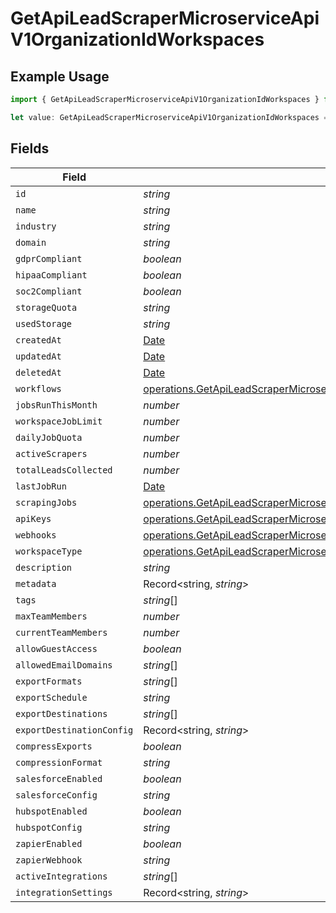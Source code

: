 # GetApiLeadScraperMicroserviceApiV1OrganizationIdWorkspaces

## Example Usage

```typescript
import { GetApiLeadScraperMicroserviceApiV1OrganizationIdWorkspaces } from "oppulence-backend-sdk/models/operations";

let value: GetApiLeadScraperMicroserviceApiV1OrganizationIdWorkspaces = {};
```

## Fields

| Field                                                                                                                                                                                | Type                                                                                                                                                                                 | Required                                                                                                                                                                             | Description                                                                                                                                                                          |
| ------------------------------------------------------------------------------------------------------------------------------------------------------------------------------------ | ------------------------------------------------------------------------------------------------------------------------------------------------------------------------------------ | ------------------------------------------------------------------------------------------------------------------------------------------------------------------------------------ | ------------------------------------------------------------------------------------------------------------------------------------------------------------------------------------ |
| `id`                                                                                                                                                                                 | *string*                                                                                                                                                                             | :heavy_minus_sign:                                                                                                                                                                   | N/A                                                                                                                                                                                  |
| `name`                                                                                                                                                                               | *string*                                                                                                                                                                             | :heavy_minus_sign:                                                                                                                                                                   | N/A                                                                                                                                                                                  |
| `industry`                                                                                                                                                                           | *string*                                                                                                                                                                             | :heavy_minus_sign:                                                                                                                                                                   | N/A                                                                                                                                                                                  |
| `domain`                                                                                                                                                                             | *string*                                                                                                                                                                             | :heavy_minus_sign:                                                                                                                                                                   | N/A                                                                                                                                                                                  |
| `gdprCompliant`                                                                                                                                                                      | *boolean*                                                                                                                                                                            | :heavy_minus_sign:                                                                                                                                                                   | N/A                                                                                                                                                                                  |
| `hipaaCompliant`                                                                                                                                                                     | *boolean*                                                                                                                                                                            | :heavy_minus_sign:                                                                                                                                                                   | N/A                                                                                                                                                                                  |
| `soc2Compliant`                                                                                                                                                                      | *boolean*                                                                                                                                                                            | :heavy_minus_sign:                                                                                                                                                                   | N/A                                                                                                                                                                                  |
| `storageQuota`                                                                                                                                                                       | *string*                                                                                                                                                                             | :heavy_minus_sign:                                                                                                                                                                   | N/A                                                                                                                                                                                  |
| `usedStorage`                                                                                                                                                                        | *string*                                                                                                                                                                             | :heavy_minus_sign:                                                                                                                                                                   | N/A                                                                                                                                                                                  |
| `createdAt`                                                                                                                                                                          | [Date](https://developer.mozilla.org/en-US/docs/Web/JavaScript/Reference/Global_Objects/Date)                                                                                        | :heavy_minus_sign:                                                                                                                                                                   | N/A                                                                                                                                                                                  |
| `updatedAt`                                                                                                                                                                          | [Date](https://developer.mozilla.org/en-US/docs/Web/JavaScript/Reference/Global_Objects/Date)                                                                                        | :heavy_minus_sign:                                                                                                                                                                   | N/A                                                                                                                                                                                  |
| `deletedAt`                                                                                                                                                                          | [Date](https://developer.mozilla.org/en-US/docs/Web/JavaScript/Reference/Global_Objects/Date)                                                                                        | :heavy_minus_sign:                                                                                                                                                                   | N/A                                                                                                                                                                                  |
| `workflows`                                                                                                                                                                          | [operations.GetApiLeadScraperMicroserviceApiV1OrganizationIdWorkflows](../../models/operations/getapileadscrapermicroserviceapiv1organizationidworkflows.md)[]                       | :heavy_minus_sign:                                                                                                                                                                   | N/A                                                                                                                                                                                  |
| `jobsRunThisMonth`                                                                                                                                                                   | *number*                                                                                                                                                                             | :heavy_minus_sign:                                                                                                                                                                   | N/A                                                                                                                                                                                  |
| `workspaceJobLimit`                                                                                                                                                                  | *number*                                                                                                                                                                             | :heavy_minus_sign:                                                                                                                                                                   | N/A                                                                                                                                                                                  |
| `dailyJobQuota`                                                                                                                                                                      | *number*                                                                                                                                                                             | :heavy_minus_sign:                                                                                                                                                                   | N/A                                                                                                                                                                                  |
| `activeScrapers`                                                                                                                                                                     | *number*                                                                                                                                                                             | :heavy_minus_sign:                                                                                                                                                                   | N/A                                                                                                                                                                                  |
| `totalLeadsCollected`                                                                                                                                                                | *number*                                                                                                                                                                             | :heavy_minus_sign:                                                                                                                                                                   | N/A                                                                                                                                                                                  |
| `lastJobRun`                                                                                                                                                                         | [Date](https://developer.mozilla.org/en-US/docs/Web/JavaScript/Reference/Global_Objects/Date)                                                                                        | :heavy_minus_sign:                                                                                                                                                                   | N/A                                                                                                                                                                                  |
| `scrapingJobs`                                                                                                                                                                       | [operations.GetApiLeadScraperMicroserviceApiV1OrganizationIdScrapingJobs](../../models/operations/getapileadscrapermicroserviceapiv1organizationidscrapingjobs.md)[]                 | :heavy_minus_sign:                                                                                                                                                                   | N/A                                                                                                                                                                                  |
| `apiKeys`                                                                                                                                                                            | [operations.GetApiLeadScraperMicroserviceApiV1OrganizationIdOrganizationsApiKeys](../../models/operations/getapileadscrapermicroserviceapiv1organizationidorganizationsapikeys.md)[] | :heavy_minus_sign:                                                                                                                                                                   | N/A                                                                                                                                                                                  |
| `webhooks`                                                                                                                                                                           | [operations.GetApiLeadScraperMicroserviceApiV1OrganizationIdWebhooks](../../models/operations/getapileadscrapermicroserviceapiv1organizationidwebhooks.md)[]                         | :heavy_minus_sign:                                                                                                                                                                   | N/A                                                                                                                                                                                  |
| `workspaceType`                                                                                                                                                                      | [operations.GetApiLeadScraperMicroserviceApiV1OrganizationIdWorkspaceType](../../models/operations/getapileadscrapermicroserviceapiv1organizationidworkspacetype.md)                 | :heavy_minus_sign:                                                                                                                                                                   | N/A                                                                                                                                                                                  |
| `description`                                                                                                                                                                        | *string*                                                                                                                                                                             | :heavy_minus_sign:                                                                                                                                                                   | N/A                                                                                                                                                                                  |
| `metadata`                                                                                                                                                                           | Record<string, *string*>                                                                                                                                                             | :heavy_minus_sign:                                                                                                                                                                   | N/A                                                                                                                                                                                  |
| `tags`                                                                                                                                                                               | *string*[]                                                                                                                                                                           | :heavy_minus_sign:                                                                                                                                                                   | N/A                                                                                                                                                                                  |
| `maxTeamMembers`                                                                                                                                                                     | *number*                                                                                                                                                                             | :heavy_minus_sign:                                                                                                                                                                   | N/A                                                                                                                                                                                  |
| `currentTeamMembers`                                                                                                                                                                 | *number*                                                                                                                                                                             | :heavy_minus_sign:                                                                                                                                                                   | N/A                                                                                                                                                                                  |
| `allowGuestAccess`                                                                                                                                                                   | *boolean*                                                                                                                                                                            | :heavy_minus_sign:                                                                                                                                                                   | N/A                                                                                                                                                                                  |
| `allowedEmailDomains`                                                                                                                                                                | *string*[]                                                                                                                                                                           | :heavy_minus_sign:                                                                                                                                                                   | N/A                                                                                                                                                                                  |
| `exportFormats`                                                                                                                                                                      | *string*[]                                                                                                                                                                           | :heavy_minus_sign:                                                                                                                                                                   | N/A                                                                                                                                                                                  |
| `exportSchedule`                                                                                                                                                                     | *string*                                                                                                                                                                             | :heavy_minus_sign:                                                                                                                                                                   | N/A                                                                                                                                                                                  |
| `exportDestinations`                                                                                                                                                                 | *string*[]                                                                                                                                                                           | :heavy_minus_sign:                                                                                                                                                                   | N/A                                                                                                                                                                                  |
| `exportDestinationConfig`                                                                                                                                                            | Record<string, *string*>                                                                                                                                                             | :heavy_minus_sign:                                                                                                                                                                   | N/A                                                                                                                                                                                  |
| `compressExports`                                                                                                                                                                    | *boolean*                                                                                                                                                                            | :heavy_minus_sign:                                                                                                                                                                   | N/A                                                                                                                                                                                  |
| `compressionFormat`                                                                                                                                                                  | *string*                                                                                                                                                                             | :heavy_minus_sign:                                                                                                                                                                   | N/A                                                                                                                                                                                  |
| `salesforceEnabled`                                                                                                                                                                  | *boolean*                                                                                                                                                                            | :heavy_minus_sign:                                                                                                                                                                   | N/A                                                                                                                                                                                  |
| `salesforceConfig`                                                                                                                                                                   | *string*                                                                                                                                                                             | :heavy_minus_sign:                                                                                                                                                                   | N/A                                                                                                                                                                                  |
| `hubspotEnabled`                                                                                                                                                                     | *boolean*                                                                                                                                                                            | :heavy_minus_sign:                                                                                                                                                                   | N/A                                                                                                                                                                                  |
| `hubspotConfig`                                                                                                                                                                      | *string*                                                                                                                                                                             | :heavy_minus_sign:                                                                                                                                                                   | N/A                                                                                                                                                                                  |
| `zapierEnabled`                                                                                                                                                                      | *boolean*                                                                                                                                                                            | :heavy_minus_sign:                                                                                                                                                                   | N/A                                                                                                                                                                                  |
| `zapierWebhook`                                                                                                                                                                      | *string*                                                                                                                                                                             | :heavy_minus_sign:                                                                                                                                                                   | N/A                                                                                                                                                                                  |
| `activeIntegrations`                                                                                                                                                                 | *string*[]                                                                                                                                                                           | :heavy_minus_sign:                                                                                                                                                                   | N/A                                                                                                                                                                                  |
| `integrationSettings`                                                                                                                                                                | Record<string, *string*>                                                                                                                                                             | :heavy_minus_sign:                                                                                                                                                                   | N/A                                                                                                                                                                                  |